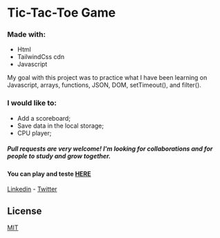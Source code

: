 # Tic-Tac-Toe Game 

### Made with:
- Html
- TailwindCss cdn
- Javascript

My goal with this project was to practice what I have been learning on Javascript, arrays, functions, JSON, DOM, setTimeout(), and filter(). 
 
### I would like to:
- Add a scoreboard;
- Save data in the local storage;
- CPU player; 


##### Pull requests are very welcome! I'm looking for collaborations and for people to study and grow together.

#### You can play and teste [HERE](https://tic-tac-toe-game-pi.vercel.app/)

[Linkedin](https://www.linkedin.com/in/miguelmpsilva/) - 
[Twitter](https://twitter.com/Miguelmpsilva)


## License
[MIT](https://choosealicense.com/licenses/mit/)